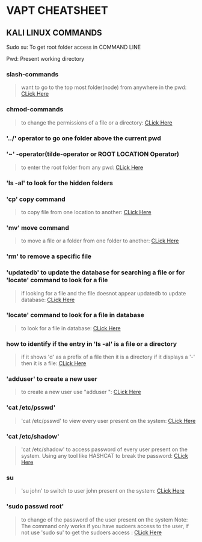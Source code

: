 # VAPT CHEATSHEET
## KALI LINUX COMMANDS
Sudo su:
To get root folder access in COMMAND LINE


Pwd: Present working directory

### slash-commands
  > want to go to the top most folder(node) from anywhere in the pwd: [CLick Here](https://github.com/sagar98cyber/vapt/tree/slash-command)

### chmod-commands
  > to change the permissions of a file or a directory: [CLick Here](https://github.com/sagar98cyber/vapt/tree/chmod-branch)

### '../' operator to go one folder above the current pwd

### '~' -operator(tilde-operator or ROOT LOCATION Operator)
  > to enter the root folder from any pwd: [CLick Here](https://github.com/sagar98cyber/vapt/tree/tilde-operator)

### 'ls -al' to look for the hidden folders
  
### 'cp' copy command
  > to copy file from one location to another: [CLick Here](https://github.com/sagar98cyber/vapt/blob/main/copy-command.PNG)
    
### 'mv' move command
  > to move a file or a folder from one folder to another: [CLick Here](https://github.com/sagar98cyber/vapt/blob/main/move-command.PNG)

### 'rm' to remove a specific file

### 'updatedb' to update the database for searching a file or for 'locate' command to look for a file
  > if looking for a file and the file doesnot appear updatedb to update database: [CLick Here](https://github.com/sagar98cyber/vapt/blob/main/updatedb-command.PNG)

### 'locate' command to look for a file in database
  > to look for a file in database: [CLick Here](https://github.com/sagar98cyber/vapt/blob/main/locate.PNG)

### how to identify if the entry in 'ls -al' is a file or a directory
> if it shows 'd' as a prefix of a file then it is a directory if it displays a '-' then it is a file: [CLick Here](https://github.com/sagar98cyber/vapt/blob/directory-file-identification/directory%20and%20file%20diff.png)

### 'adduser' to create a new user
> to create a new user use "adduser <user-name>": [CLick Here](https://github.com/sagar98cyber/vapt/blob/directory-file-identification/directory%20and%20file%20diff.png)

### 'cat /etc/psswd'
> 'cat /etc/psswd' to view every user present on the system: [CLick Here](https://github.com/sagar98cyber/vapt/blob/directory-file-identification/directory%20and%20file%20diff.png)

### 'cat /etc/shadow'
> 'cat /etc/shadow' to access password of every user present on the system. Using any tool like HASHCAT to break the password: [CLick Here](https://github.com/sagar98cyber/vapt/blob/directory-file-identification/directory%20and%20file%20diff.png)

### su <user-name>
> 'su john' to switch to user john present on the system: [CLick Here](https://github.com/sagar98cyber/vapt/blob/directory-file-identification/directory%20and%20file%20diff.png)

### 'sudo passwd root'
> to change of the password of the user present on the system 
>Note: The command only works if you have sudoers access to the user, if not use 'sudo su' to get the sudoers access
>: [CLick Here](https://github.com/sagar98cyber/vapt/blob/directory-file-identification/directory%20and%20file%20diff.png)